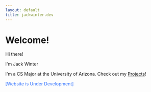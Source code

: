 ```yaml
---
layout: default
title: jackwinter.dev
---
```

# Welcome!

Hi there!

I'm Jack Winter

I'm a CS Major at the University of Arizona. Check out my [Projects](/projects)!


<span style="color: #2D6FFF">[Website is Under Development]</span>